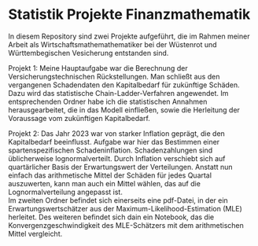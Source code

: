 Statistik Projekte Finanzmathematik
==============================

In diesem Repository sind zwei Projekte aufgeführt, die im Rahmen meiner Arbeit als Wirtschaftsmathemathematiker bei der Wüstenrot und Württembegischen Vesicherung entstanden sind.

Projekt 1: Meine Hauptaufgabe war die Berechnung der Versicherungstechnischen Rückstellungen. Man schließt aus den vergangenen Schadendaten den Kapitalbedarf für zukünftige Schäden. 
Dazu wird das statistische Chain-Ladder-Verfahren angewendet. Im entsprechenden Ordner habe ich die statistischen Annahmen herausgearbeitet, die in das Modell einfließen, 
sowie die Herleitung der Voraussage vom zukünftigen Kapitalbedarf. 

Projekt 2: Das Jahr 2023 war von starker Inflation geprägt, die den Kapitalbedarf beeinflusst. Aufgabe war hier das Bestimmen einer spartenspezifischen Schadeninflation. 
Schadenzahlungen sind üblicherweise lognormalverteilt. Durch Inflation verschiebt sich auf quartärlicher Basis der Erwartungswert der Verteilungen. 
Anstatt nun einfach das arithmetische Mittel der Schäden für jedes Quartal auszuwerten, kann man auch ein Mittel wählen, das auf die Lognormalverteilung angepasst ist.   
Im zweiten Ordner befindet sich einerseits eine pdf-Datei, in der ein Erwartungswertschätzer aus der Maximum-Likelihood-Estimation (MLE) herleitet. 
Des weiteren befindet sich dain ein Notebook, das die Konvergenzgeschwindigkeit des MLE-Schätzers mit dem arithmetischen Mittel vergleicht.
